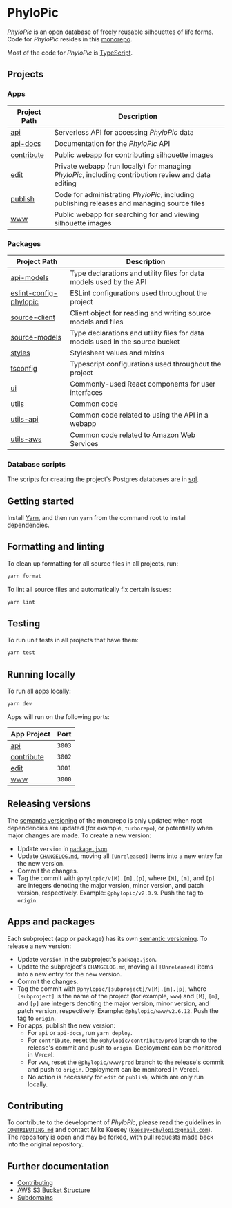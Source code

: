 # PhyloPic

_[PhyloPic](https://www.phylopic.org)_ is an open database of freely reusable silhouettes of life forms. Code for _PhyloPic_ resides in this [monorepo](https://turborepo.org/docs).

Most of the code for _PhyloPic_ is [TypeScript](https://www.typescriptlang.org/).

## Projects

### Apps

| Project Path                    | Description                                                                                          |
| ------------------------------- | ---------------------------------------------------------------------------------------------------- |
| [api](./apps/api)               | Serverless API for accessing _PhyloPic_ data                                                         |
| [api-docs](./apps/api-docs)     | Documentation for the _PhyloPic_ API                                                                 |
| [contribute](./apps/contribute) | Public webapp for contributing silhouette images                                                     |
| [edit](./apps/edit)             | Private webapp (run locally) for managing _PhyloPic_, including contribution review and data editing |
| [publish](./apps/publish)       | Code for administrating _PhyloPic_, including publishing releases and managing source files          |
| [www](./apps/www)               | Public webapp for searching for and viewing silhouette images                                        |

### Packages

| Project Path                                                | Description                                                                   |
| ----------------------------------------------------------- | ----------------------------------------------------------------------------- |
| [api-models](./packages/api-models)                         | Type declarations and utility files for data models used by the API           |
| [eslint-config-phylopic](./packages/eslint-config-phylopic) | ESLint configurations used throughout the project                             |
| [source-client](./packages/source-client)                   | Client object for reading and writing source models and files                 |
| [source-models](./packages/source-models)                   | Type declarations and utility files for data models used in the source bucket |
| [styles](./packages/styles)                                 | Stylesheet values and mixins                                                  |
| [tsconfig](./packages/tsconfig)                             | Typescript configurations used throughout the project                         |
| [ui](./packages/ui)                                         | Commonly-used React components for user interfaces                            |
| [utils](./packages/utils)                                   | Common code                                                                   |
| [utils-api](./packages/utils-api)                           | Common code related to using the API in a webapp                              |
| [utils-aws](./packages/utils-aws)                           | Common code related to Amazon Web Services                                    |

### Database scripts

The scripts for creating the project's Postgres databases are in [sql](./sql/README.md).

## Getting started

Install [Yarn](https://classic.yarnpkg.com/), and then run `yarn` from the command root to install dependencies.

## Formatting and linting

To clean up formatting for all source files in all projects, run:

```sh
yarn format
```

To lint all source files and automatically fix certain issues:

```sh
yarn lint
```

## Testing

To run unit tests in all projects that have them:

```sh
yarn test
```

## Running locally

To run all apps locally:

```sh
yarn dev
```

Apps will run on the following ports:

| App Project                     | Port   |
| ------------------------------- | ------ |
| [api](./apps/api)               | `3003` |
| [contribute](./apps/contribute) | `3002` |
| [edit](./apps/edit)             | `3001` |
| [www](./apps/www)               | `3000` |

## Releasing versions

The [semantic versioning](https://semver.org/) of the monorepo is only updated when root dependencies are updated (for example, `turborepo`), or potentially when major changes are made. To create a new version:

-   Update `version` in [`package.json`](./package.json).
-   Update [`CHANGELOG.md`](./CHANGELOG.md), moving all `[Unreleased]` items into a new entry for the new version.
-   Commit the changes.
-   Tag the commit with `@phylopic/v[M].[m].[p]`, where `[M]`, `[m]`, and `[p]` are integers denoting the major version, minor version, and patch version, respectively. Example: `@phylopic/v2.0.9`. Push the tag to `origin`.

## Apps and packages

Each subproject (app or package) has its own [semantic versioning](https://semver.org/). To release a new version:

-   Update `version` in the subproject's `package.json`.
-   Update the subproject's `CHANGELOG.md`, moving all `[Unreleased]` items into a new entry for the new version.
-   Commit the changes.
-   Tag the commit with `@phylopic/[subproject]/v[M].[m].[p]`, where `[subproject]` is the name of the project (for example, `www`) and `[M]`, `[m]`, and `[p]` are integers denoting the major version, minor version, and patch version, respectively. Example: `@phylopic/www/v2.6.12`. Push the tag to `origin`.
-   For apps, publish the new version:
    -   For `api` or `api-docs`, run `yarn deploy`.
    -   For `contribute`, reset the `@phylopic/contribute/prod` branch to the release's commit and push to `origin`. Deployment can be monitored in Vercel.
    -   For `www`, reset the `@phylopic/www/prod` branch to the release's commit and push to `origin`. Deployment can be monitored in Vercel.
    -   No action is necessary for `edit` or `publish`, which are only run locally.

## Contributing

To contribute to the development of _PhyloPic_, please read the guidelines in [`CONTRIBUTING.md`](./CONTRIBUTING.md) and contact Mike Keesey ([`keesey+phylopic@gmail.com`](mailto:keesey+phylopic@gmail.com)). The repository is open and may be forked, with pull requests made back into the original repository.

## Further documentation

-   [Contributing](./CONTRIBUTING.md)
-   [AWS S3 Bucket Structure](./S3.md)
-   [Subdomains](./SUBDOMAINS.md)
